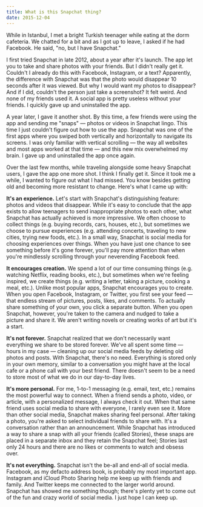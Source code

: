 ```yaml
---
title: What is this Snapchat thing?
date: 2015-12-04
---
```


While in Istanbul, I met a bright Turkish teenager while eating at the dorm cafeteria. We chatted for a bit and as I got up to leave, I asked if he had Facebook. He said, "no, but I have Snapchat."

I first tried Snapchat in late 2012, about a year after it's launch. The app let you to take and share photos with your friends. But I didn't really get it. Couldn't I already do this with Facebook, Instagram, or a text? Apparently, the difference with Snapchat was that the photo would disappear 10 seconds after it was viewed. But why I would want my photos to disappear? And if I did, couldn't the person just take a screenshot? It felt weird. And none of my friends used it. A social app is pretty useless without your friends. I quickly gave up and uninstalled the app.

A year later, I gave it another shot. By this time, a few friends were using the app and sending me "snaps" — photos or videos in Snapchat lingo. This time I just couldn't figure out how to use the app. Snapchat was one of the first apps where you swiped both vertically and horizontally to navigate its screens. I was only familiar with vertical scrolling — the way all websites and most apps worked at that time — and this new mix overwhelmed my brain. I gave up and uninstalled the app once again.

Over the last few months, while traveling alongside some heavy Snapchat users, I gave the app one more shot. I think I finally get it. Since it took me a while, I wanted to figure out what I had missed. You know besides getting old and becoming more resistant to change. Here's what I came up with:

**It's an experience.** Let's start with Snapchat's distinguishing feature: photos and videos that disappear. While it's easy to conclude that the app exists to allow teenagers to send inappropriate photos to each other, what Snapchat has actually achieved is more impressive. We often choose to collect things (e.g. buying records, cars, houses, etc.), but sometimes we choose to pursue experiences (e.g. attending concerts, traveling to new cities, trying new foods, etc.). In a small way, Snapchat is social media for choosing experiences over things. When you have just one chance to see something before it's gone forever, you'll pay more attention than when you're mindlessly scrolling through your neverending Facebook feed.

**It encourages creation.** We spend a lot of our time consuming things (e.g. watching Netflix, reading books, etc.), but sometimes when we're feeling inspired, we create things (e.g. writing a letter, taking a picture, cooking a meal, etc.). Unlike most popular apps, Snapchat encourages you to create. When you open Facebook, Instagram, or Twitter, you first see your feed — that endless stream of pictures, posts, likes, and comments. To actually share something of your own, you click a separate button. When you open Snapchat, however, you're taken to the camera and nudged to take a picture and share it. We aren't writing novels or creating works of art but it's a start.

**It's not forever.** Snapchat realized that we don't necessarily want everything we share to be stored forever. We've all spent some time — hours in my case — cleaning up our social media feeds by deleting old photos and posts. With Snapchat, there's no need. Everything is stored only in your own memory, similar to a conversation you might have at the local cafe or a phone call with your best friend. There doesn't seem to be a need to store most of what we do in our day-to-day lives.

**It's more personal.** For me, 1-to-1 messaging (e.g. email, text, etc.) remains the most powerful way to connect. When a friend sends a photo, video, or article, with a  personalized message, I always check it out. When that same friend uses social media to share with everyone, I rarely even see it. More than other social media, Snapchat makes sharing feel personal. After taking a photo, you're asked to select individual friends to share with. It's a conversation rather than an announcement. While Snapchat has introduced a way to share a snap with all your friends (called Stories), these snaps are placed in a separate inbox and they retain the Snapchat feel; Stories last only 24 hours and there are no likes or comments to watch and obsess over.

**It's not everything.** Snapchat isn't the be-all and end-all of social media. Facebook, as my defacto address book, is probably my most important app. Instagram and iCloud Photo Sharing help me keep up with friends and family.  And Twitter keeps me connected to the larger world around. Snapchat has showed me something though; there's plenty yet to come out of the fun and crazy world of social media. I just hope I can keep up.
